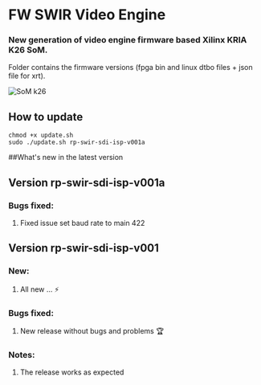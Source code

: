 # FW SWIR Video Engine
### New generation of video engine firmware based Xilinx KRIA K26 SoM.
Folder contains the firmware versions (fpga bin and linux dtbo files + json file for xrt).

![](https://www.xilinx.com/content/xilinx/en/products/som/kria/_jcr_content/root/parsystop/xilinxflexibleslab_c_113513440/xilinxflexibleslab-parsys/xilinxcolumns_2046427055/childParsys-1/xilinximage_copy.img.png/1694739643280.png "SoM k26")

## How to update

```
chmod +x update.sh 
sudo ./update.sh rp-swir-sdi-isp-v001a
```

##What's new in the latest version   
## Version rp-swir-sdi-isp-v001a
### Bugs fixed:
1. Fixed issue set baud rate to main 422


## Version rp-swir-sdi-isp-v001
### New:
1. All new ... ⚡
### Bugs fixed:
1. New release without bugs and problems 🏆
### Notes:
1. The release works as expected
